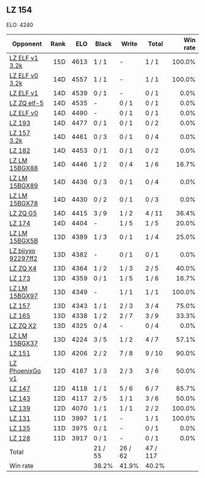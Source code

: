 ## LZ 154 ##

ELO: 4240

Opponent | Rank | ELO | Black | Write | Total | Win rate
---------|-----:|----:|-------|-------|-------|-------:
[LZ ELF v1 3.2k](LZ%20ELF%20v1%203.2k.md) | 15D | 4613 | 1 / 1 | - | 1 / 1 | 100.0%
[LZ ELF v0 3.2k](LZ%20ELF%20v0%203.2k.md) | 14D | 4557 | 1 / 1 | - | 1 / 1 | 100.0%
[LZ ELF v1](LZ%20ELF%20v1.md) | 14D | 4539 | 0 / 1 | - | 0 / 1 | 0.0%
[LZ ZQ elf-5](LZ%20ZQ%20elf-5.md) | 14D | 4535 | - | 0 / 1 | 0 / 1 | 0.0%
[LZ ELF v0](LZ%20ELF%20v0.md) | 14D | 4490 | - | 0 / 1 | 0 / 1 | 0.0%
[LZ 193](LZ%20193.md) | 14D | 4477 | 0 / 1 | 0 / 1 | 0 / 2 | 0.0%
[LZ 157 3.2k](LZ%20157%203.2k.md) | 14D | 4461 | 0 / 3 | 0 / 1 | 0 / 4 | 0.0%
[LZ 182](LZ%20182.md) | 14D | 4453 | 0 / 1 | 0 / 1 | 0 / 2 | 0.0%
[LZ LM 15BGX88](LZ%20LM%2015BGX88.md) | 14D | 4446 | 1 / 2 | 0 / 4 | 1 / 6 | 16.7%
[LZ LM 15BGX89](LZ%20LM%2015BGX89.md) | 14D | 4436 | 0 / 3 | 0 / 1 | 0 / 4 | 0.0%
[LZ LM 15BGX78](LZ%20LM%2015BGX78.md) | 14D | 4430 | 0 / 2 | 0 / 1 | 0 / 3 | 0.0%
[LZ ZQ G5](LZ%20ZQ%20G5.md) | 14D | 4415 | 3 / 9 | 1 / 2 | 4 / 11 | 36.4%
[LZ 174](LZ%20174.md) | 14D | 4404 | - | 1 / 5 | 1 / 5 | 20.0%
[LZ LM 15BGX5B](LZ%20LM%2015BGX5B.md) | 13D | 4389 | 1 / 3 | 0 / 1 | 1 / 4 | 25.0%
[LZ bjiyxo 92297ff2](LZ%20bjiyxo%2092297ff2.md) | 13D | 4382 | - | 0 / 1 | 0 / 1 | 0.0%
[LZ ZQ X4](LZ%20ZQ%20X4.md) | 13D | 4364 | 1 / 2 | 1 / 3 | 2 / 5 | 40.0%
[LZ 173](LZ%20173.md) | 13D | 4359 | 0 / 1 | 1 / 5 | 1 / 6 | 16.7%
[LZ LM 15BGX97](LZ%20LM%2015BGX97.md) | 13D | 4349 | - | 1 / 1 | 1 / 1 | 100.0%
[LZ 157](LZ%20157.md) | 13D | 4343 | 1 / 1 | 2 / 3 | 3 / 4 | 75.0%
[LZ 165](LZ%20165.md) | 13D | 4338 | 1 / 2 | 2 / 7 | 3 / 9 | 33.3%
[LZ ZQ X2](LZ%20ZQ%20X2.md) | 13D | 4325 | 0 / 4 | - | 0 / 4 | 0.0%
[LZ LM 15BGX37](LZ%20LM%2015BGX37.md) | 13D | 4224 | 3 / 5 | 1 / 2 | 4 / 7 | 57.1%
[LZ 151](LZ%20151.md) | 13D | 4206 | 2 / 2 | 7 / 8 | 9 / 10 | 90.0%
[LZ PhoenixGo v1](LZ%20PhoenixGo%20v1.md) | 12D | 4167 | 1 / 3 | 2 / 3 | 3 / 6 | 50.0%
[LZ 147](LZ%20147.md) | 12D | 4118 | 1 / 1 | 5 / 6 | 6 / 7 | 85.7%
[LZ 143](LZ%20143.md) | 12D | 4117 | 2 / 5 | 1 / 1 | 3 / 6 | 50.0%
[LZ 139](LZ%20139.md) | 12D | 4070 | 1 / 1 | 1 / 1 | 2 / 2 | 100.0%
[LZ 131](LZ%20131.md) | 11D | 3997 | 1 / 1 | - | 1 / 1 | 100.0%
[LZ 135](LZ%20135.md) | 11D | 3975 | 0 / 1 | - | 0 / 1 | 0.0%
[LZ 128](LZ%20128.md) | 11D | 3917 | 0 / 1 | - | 0 / 1 | 0.0%
Total | | | 21 / 55 | 26 / 62 | 47 / 117 | 
Win rate| | | 38.2% | 41.9% | 40.2% | 
